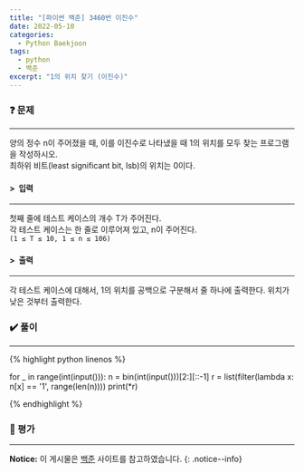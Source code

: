 ```yaml
---
title: "[파이썬 백준] 3460번 이진수"
date: 2022-05-10
categories:
  - Python Baekjoon
tags:
  - python
  - 백준
excerpt: "1의 위치 찾기 (이진수)"
---
```


### ❓ 문제

---

양의 정수 n이 주어졌을 때, 이를 이진수로 나타냈을 때 1의 위치를 모두 찾는 프로그램을 작성하시오.<br>
최하위 비트(least significant bit, lsb)의 위치는 0이다.<br>


#### > &nbsp;입력

---

첫째 줄에 테스트 케이스의 개수 T가 주어진다.<br>
각 테스트 케이스는 한 줄로 이루어져 있고, n이 주어진다.<br>
`(1 ≤ T ≤ 10, 1 ≤ n ≤ 106)`


#### > &nbsp;출력

---

각 테스트 케이스에 대해서, 1의 위치를 공백으로 구분해서 줄 하나에 출력한다. 위치가 낮은 것부터 출력한다.<br>


### ✔️ 풀이

---

{% highlight python linenos %}

for _ in range(int(input())):
    n = bin(int(input()))[2:][::-1]
    r = list(filter(lambda x: n[x] == '1', range(len(n))))
    print(*r)

{% endhighlight %}

### 💬 평가

---



**Notice:** 이 게시물은 [백준](https://www.acmicpc.net/problem/3460) 사이트를 참고하였습니다.
{: .notice--info}
